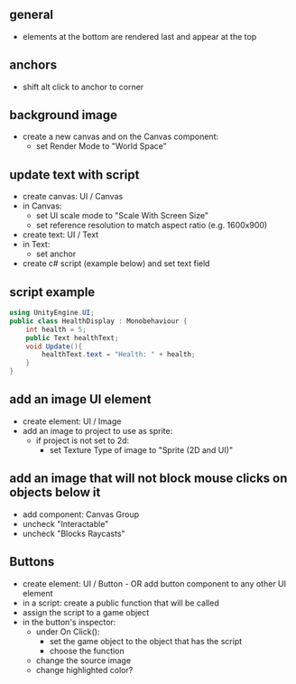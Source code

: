 ## general
- elements at the bottom are rendered last and appear at the top

## anchors
- shift alt click to anchor to corner

## background image
- create a new canvas and on the Canvas component:
	- set Render Mode to "World Space"

## update text with script
- create canvas: UI / Canvas
- in Canvas:
	- set UI scale mode to "Scale With Screen Size"
	- set reference resolution to match aspect ratio (e.g. 1600x900)
- create text: UI / Text
- in Text:
	- set anchor 
- create c# script (example below) and set text field

## script example
```csharp
using UnityEngine.UI;
public class HealthDisplay : Monobehaviour {
	int health = 5;
	public Text healthText;
	void Update(){
		healthText.text = "Health: " + health;
	}
}
```

## add an image UI element
- create element: UI / Image
- add an image to project to use as sprite:
	- if project is not set to 2d:
		- set Texture Type of image to "Sprite (2D and UI)"

## add an image that will not block mouse clicks on objects below it
- add component: Canvas Group
- uncheck "Interactable"
- uncheck "Blocks Raycasts"

## Buttons
- create element: UI / Button - OR add button component to any other UI element
- in a script: create a public function that will be called
- assign the script to a game object
- in the button's inspector:
	- under On Click():
		- set the game object to the object that has the script
		- choose the function
	- change the source image
	- change highlighted color?
